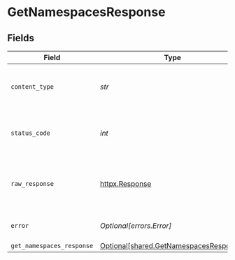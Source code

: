 # GetNamespacesResponse


## Fields

| Field                                                                                  | Type                                                                                   | Required                                                                               | Description                                                                            |
| -------------------------------------------------------------------------------------- | -------------------------------------------------------------------------------------- | -------------------------------------------------------------------------------------- | -------------------------------------------------------------------------------------- |
| `content_type`                                                                         | *str*                                                                                  | :heavy_check_mark:                                                                     | HTTP response content type for this operation                                          |
| `status_code`                                                                          | *int*                                                                                  | :heavy_check_mark:                                                                     | HTTP response status code for this operation                                           |
| `raw_response`                                                                         | [httpx.Response](https://www.python-httpx.org/api/#response)                           | :heavy_check_mark:                                                                     | Raw HTTP response; suitable for custom response parsing                                |
| `error`                                                                                | *Optional[errors.Error]*                                                               | :heavy_minus_sign:                                                                     | Default error response                                                                 |
| `get_namespaces_response`                                                              | [Optional[shared.GetNamespacesResponse]](../../models/shared/getnamespacesresponse.md) | :heavy_minus_sign:                                                                     | OK                                                                                     |